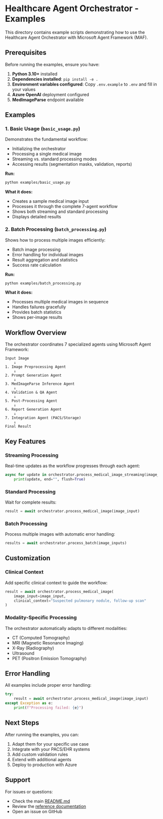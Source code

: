 # Healthcare Agent Orchestrator - Examples

This directory contains example scripts demonstrating how to use the Healthcare Agent Orchestrator with Microsoft Agent Framework (MAF).

## Prerequisites

Before running the examples, ensure you have:

1. **Python 3.10+** installed
2. **Dependencies installed**: `pip install -e .`
3. **Environment variables configured**: Copy `.env.example` to `.env` and fill in your values
4. **Azure OpenAI** deployment configured
5. **MedImageParse** endpoint available

## Examples

### 1. Basic Usage (`basic_usage.py`)

Demonstrates the fundamental workflow:
- Initializing the orchestrator
- Processing a single medical image
- Streaming vs. standard processing modes
- Accessing results (segmentation masks, validation, reports)

**Run:**
```bash
python examples/basic_usage.py
```

**What it does:**
- Creates a sample medical image input
- Processes it through the complete 7-agent workflow
- Shows both streaming and standard processing
- Displays detailed results

### 2. Batch Processing (`batch_processing.py`)

Shows how to process multiple images efficiently:
- Batch image processing
- Error handling for individual images
- Result aggregation and statistics
- Success rate calculation

**Run:**
```bash
python examples/batch_processing.py
```

**What it does:**
- Processes multiple medical images in sequence
- Handles failures gracefully
- Provides batch statistics
- Shows per-image results

## Workflow Overview

The orchestrator coordinates 7 specialized agents using Microsoft Agent Framework:

```
Input Image
    ↓
1. Image Preprocessing Agent
    ↓
2. Prompt Generation Agent
    ↓
3. MedImageParse Inference Agent
    ↓
4. Validation & QA Agent
    ↓
5. Post-Processing Agent
    ↓
6. Report Generation Agent
    ↓
7. Integration Agent (PACS/Storage)
    ↓
Final Result
```

## Key Features

### Streaming Processing
Real-time updates as the workflow progresses through each agent:

```python
async for update in orchestrator.process_medical_image_streaming(image_input):
    print(update, end="", flush=True)
```

### Standard Processing
Wait for complete results:

```python
result = await orchestrator.process_medical_image(image_input)
```

### Batch Processing
Process multiple images with automatic error handling:

```python
results = await orchestrator.process_batch(image_inputs)
```

## Customization

### Clinical Context
Add specific clinical context to guide the workflow:

```python
result = await orchestrator.process_medical_image(
    image_input=image_input,
    clinical_context="Suspected pulmonary nodule, follow-up scan"
)
```

### Modality-Specific Processing
The orchestrator automatically adapts to different modalities:
- CT (Computed Tomography)
- MRI (Magnetic Resonance Imaging)
- X-Ray (Radiography)
- Ultrasound
- PET (Positron Emission Tomography)

## Error Handling

All examples include proper error handling:

```python
try:
    result = await orchestrator.process_medical_image(image_input)
except Exception as e:
    print(f"Processing failed: {e}")
```

## Next Steps

After running the examples, you can:
1. Adapt them for your specific use case
2. Integrate with your PACS/EHR systems
3. Add custom validation rules
4. Extend with additional agents
5. Deploy to production with Azure

## Support

For issues or questions:
- Check the main [README.md](../README.md)
- Review the [reference documentation](../MedImageParse-Orchestrator-Reference.md)
- Open an issue on GitHub
